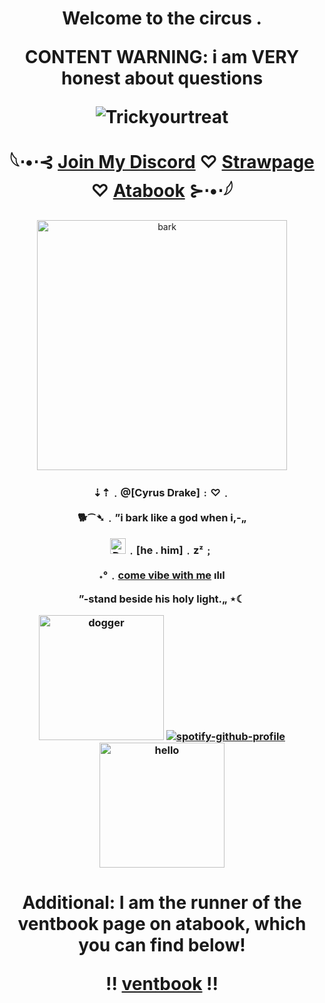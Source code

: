 

<h1 align="center">Welcome to the circus .

CONTENT WARNING: i am VERY honest about questions

![Trickyourtreat](https://komarev.com/ghpvc/?username=trickyourtreat&color=f4c644&style=flat-square)
  
   𓆩⋅•⋅⊰ [Join My Discord](https://discord.gg/Ya4ffx8ZRc) ♡ [Strawpage](https://puppytreats.straw.page/) ♡ [Atabook](https://trickyourtreat.atabook.org/) ⊱⋅•⋅𓆪
</h1> 

<p align="center">
    <img width="400" src="https://media.tenor.com/RboGj6iwlKYAAAAj/puppy.gif" alt="bark">
</p>

<h3 align="center">⇣⇡﹒@[Cyrus Drake]﹕♡﹒

  🐕⁀➴﹒”i bark like a god when i,-„

<img width="25" src="https://cdn3.emoji.gg/emojis/51521-puppy-uwu.png" alt="Druggies">﹒[he . him]﹒zᶻ﹔

˖°﹒[come vibe with me](https://open.spotify.com/playlist/2G89oEDyD99CiQhZ3HtkmI?si=5da923c5da874c41) ılıl

”-stand beside his holy light.„ ⋆☾


  <img width="200" src="https://media.tenor.com/Yz4EqiqC-lIAAAAi/dog-puppy.gif" alt="dogger"> [![spotify-github-profile](https://spotify-github-profile.kittinanx.com/api/view?uid=31kxgcliwcskgcwvjc57akfwbihu&cover_image=true&theme=novatorem&show_offline=true&background_color=09021d&interchange=false&bar_color=f4c644&bar_color_cover=false)](https://github.com/kittinan/spotify-github-profile) <img width="200" src="https://media.tenor.com/WKOi-zjvIc4AAAAi/doggo-arrive-doggo.gif" alt="hello"></h3>

<h1 align="center">Additional: I am the runner of the ventbook page on atabook, which you can find below!
  
  !! [ventbook](https://ventbook.atabook.org/) !!
</h1> 
